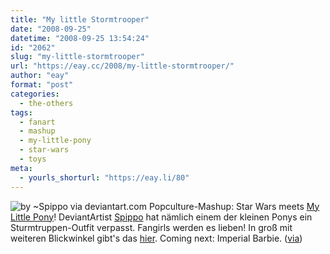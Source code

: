 ```yaml
---
title: "My little Stormtrooper"
date: "2008-09-25"
datetime: "2008-09-25 13:54:24"
id: "2062"
slug: "my-little-stormtrooper"
url: "https://eay.cc/2008/my-little-stormtrooper/"
author: "eay"
format: "post"
categories:
  - the-others
tags:
  - fanart
  - mashup
  - my-little-pony
  - star-wars
  - toys
meta:
  - yourls_shorturl: "https://eay.li/80"
---
```


![](/uploads/2008/mylittlestormtrooper.jpg "by ~Spippo via deviantart.com") Popculture-Mashup: Star Wars meets [My Little Pony](http://eay.cc/artikel/mylittlepony/)! DeviantArtist [Spippo](http://spippo.deviantart.com/) hat nämlich einem der kleinen Ponys ein Sturmtruppen-Outfit verpasst. Fangirls werden es lieben! In groß mit weiteren Blickwinkel gibt's das [hier](http://spippo.deviantart.com/art/My-Little-Stormtrooper-98370125). Coming next: Imperial Barbie. ([via](http://www.fanboy.com/2008/09/my_little_stormtrooper.html))
